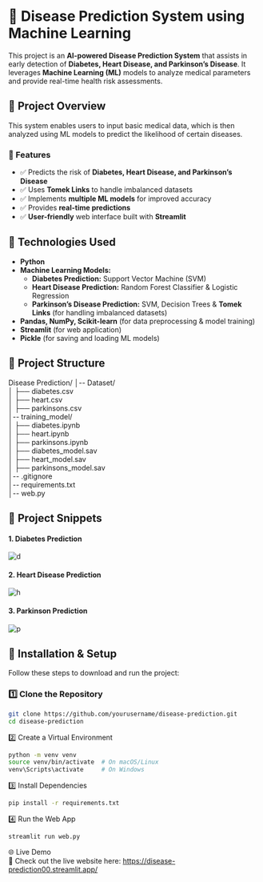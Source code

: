 # 🏥 Disease Prediction System using Machine Learning  

This project is an **AI-powered Disease Prediction System** that assists in early detection of **Diabetes, Heart Disease, and Parkinson’s Disease**. It leverages **Machine Learning (ML)** models to analyze medical parameters and provide real-time health risk assessments.  

## 🚀 Project Overview  
This system enables users to input basic medical data, which is then analyzed using ML models to predict the likelihood of certain diseases.  

### 🔹 Features  
- ✅ Predicts the risk of **Diabetes, Heart Disease, and Parkinson’s Disease**  
- ✅ Uses **Tomek Links** to handle imbalanced datasets  
- ✅ Implements **multiple ML models** for improved accuracy  
- ✅ Provides **real-time predictions**  
- ✅ **User-friendly** web interface built with **Streamlit**  

## 🔹 Technologies Used  
- **Python**  
- **Machine Learning Models:**  
  - **Diabetes Prediction:** Support Vector Machine (SVM)  
  - **Heart Disease Prediction:** Random Forest Classifier & Logistic Regression 
  - **Parkinson’s Disease Prediction:** SVM, Decision Trees & **Tomek Links** (for handling imbalanced datasets)  
- **Pandas, NumPy, Scikit-learn** (for data preprocessing & model training)  
- **Streamlit** (for web application)  
- **Pickle** (for saving and loading ML models)  

## 📂 Project Structure  
Disease Prediction/ │-- Dataset/</br>
│ ├── diabetes.csv</br>
│ ├── heart.csv</br>
│ ├── parkinsons.csv</br>
│-- training_model/</br>
│ ├── diabetes.ipynb</br>
│ ├── heart.ipynb</br>
│ ├── parkinsons.ipynb</br>
│ ├── diabetes_model.sav</br>
│ ├── heart_model.sav</br>
│ ├── parkinsons_model.sav</br>
│-- .gitignore</br>
│-- requirements.txt</br>
│-- web.py</br> 

## 📸 Project Snippets 
#### 1. Diabetes Prediction
![d](https://github.com/user-attachments/assets/1d7b9374-9756-4cf1-b826-2b5e14d773b6)

#### 2. Heart Disease Prediction
![h](https://github.com/user-attachments/assets/ed2c1766-0e78-4fe5-9ddd-dcb1c8f7d72e)

#### 3. Parkinson Prediction
![p](https://github.com/user-attachments/assets/011491ce-f9e7-43c4-b533-b37be5ee6bb0)

## 🔧 Installation & Setup  
Follow these steps to download and run the project:  

### 1️⃣ Clone the Repository  
```bash
git clone https://github.com/yourusername/disease-prediction.git
cd disease-prediction
```
2️⃣ Create a Virtual Environment
```bash
python -m venv venv
source venv/bin/activate  # On macOS/Linux
venv\Scripts\activate     # On Windows
```
3️⃣ Install Dependencies
```bash
pip install -r requirements.txt
```
4️⃣ Run the Web App
```bash
streamlit run web.py
```
🌐 Live Demo</br>
🔗 Check out the live website here: https://disease-prediction00.streamlit.app/











